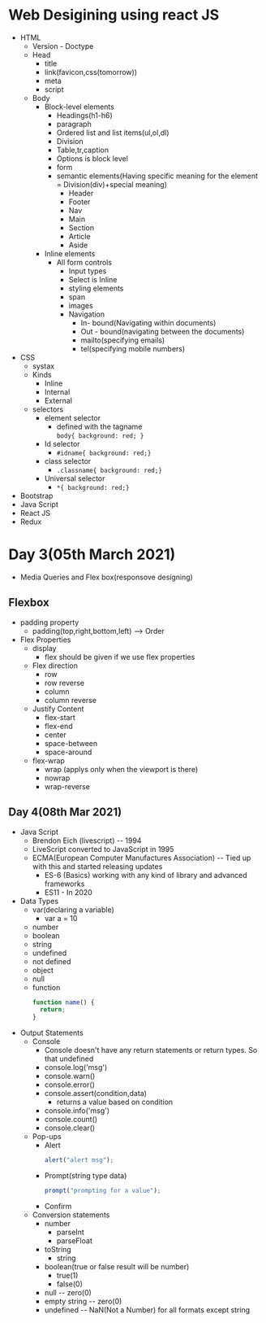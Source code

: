 # Web Desigining using react JS

- HTML
  - Version - Doctype
  - Head
    - title
    - link(favicon,css(tomorrow))
    - meta
    - script
  - Body
    - Block-level elements
      - Headings(h1-h6)
      - paragraph
      - Ordered list and list items(ul,ol,dl)
      - Division
      - Table,tr,caption
      - Options is block level
      - form
      - semantic elements(Having specific meaning for the element = Division(div)+special meaning)
        - Header
        - Footer
        - Nav
        - Main
        - Section
        - Article
        - Aside
    - Inline elements
      - All form controls
        - Input types
        - Select is Inline
        - styling elements
        - span
        - images
        - Navigation
          - In- bound(Navigating within documents)
          - Out - bound(navigating between the documents)
          - mailto(specifying emails)
          - tel(specifying mobile numbers)
- CSS
  - systax
  - Kinds
    - Inline
    - Internal
    - External
  - selectors
    - element selector
      - defined with the tagname  
        `body{ background: red; }`
    - Id selector
      - `#idname{ background: red;}`
    - class selector
      - `.classname{ background: red;}`
    - Universal selector
      - `*{ background: red;}`
- Bootstrap
- Java Script
- React JS
- Redux

# Day 3(05th March 2021)

- Media Queries and Flex box(responsove designing)

## Flexbox

- padding property
  - padding(top,right,bottom,left) --> Order
- Flex Properties
  - display
    - flex should be given if we use flex properties
  - Flex direction
    - row
    - row reverse
    - column
    - column reverse
  - Justify Content
    - flex-start
    - flex-end
    - center
    - space-between
    - space-around
  - flex-wrap
    - wrap (applys only when the viewport is there)
    - nowrap
    - wrap-reverse

## Day 4(08th Mar 2021)

- Java Script
  - Brendon Eich (livescript) -- 1994
  - LiveScript converted to JavaScript in 1995
  - ECMA(European Computer Manufactures Association) -- Tied up with this and started releasing updates
    - ES-6 (Basics) working with any kind of library and advanced frameworks
    - ES11 - In 2020
- Data Types
  - var(declaring a variable)
    - var a = 10
  - number
  - boolean
  - string
  - undefined
  - not defined
  - object
  - null
  - function
    ```javascript
    function name() {
      return;
    }
    ```
- Output Statements
  - Console
    - Console doesn't have any return statements or return types. So that undefined
    - console.log('msg')
    - console.warn()
    - console.error()
    - console.assert(condition,data)
      - returns a value based on condition
    - console.info('msg')
    - console.count()
    - console.clear()
  - Pop-ups
    - Alert
      ```javascript
      alert("alert msg");
      ```
    - Prompt(string type data)
      ```javascript
      prompt("prompting for a value");
      ```
    - Confirm
  - Conversion statements
    - number
      - parseInt
      - parseFloat
    - toString
      - string
    - boolean(true or false result will be number)
      - true(1)
      - false(0)
    - null -- zero(0)
    - empty string -- zero(0)
    - undefined -- NaN(Not a Number) for all formats except string
